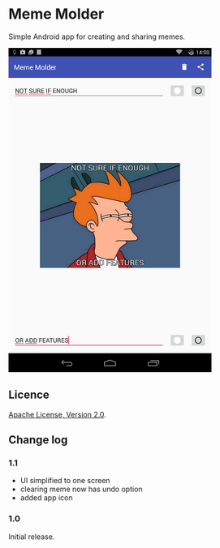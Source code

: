 # Meme Molder
Simple Android app for creating and sharing memes.

![screen1](screens/editor.png?raw=true)

## Licence

[Apache License, Version 2.0](LICENCE).

## Change log

### 1.1
- UI simplified to one screen
- clearing meme now has undo option
- added app icon

### 1.0
Initial release.